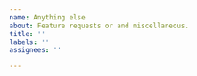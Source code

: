 ```yaml
---
name: Anything else
about: Feature requests or and miscellaneous.
title: ''
labels: ''
assignees: ''

---
```



